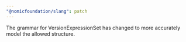 ```yaml
---
"@nomicfoundation/slang": patch
---
```


The grammar for VersionExpressionSet has changed to more accurately model the allowed structure.
